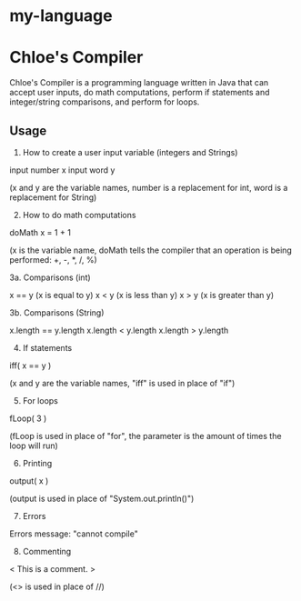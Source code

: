 # my-language

# Chloe's Compiler

Chloe's Compiler is a programming language written in Java that can accept user inputs, do math computations, perform if statements and integer/string comparisons, and perform for loops. 

## Usage

1. How to create a user input variable (integers and Strings) 

input number x
input word y 

(x and y are the variable names, number is a replacement for int, word is a replacement for String)

2. How to do math computations

doMath x = 1 + 1 

(x is the variable name, doMath tells the compiler that an operation is being performed: +, -, *, /, %) 

3a. Comparisons (int)

x == y (x is equal to y)
x < y (x is less than y)
x > y (x is greater than y)

3b. Comparisons (String) 

x.length == y.length
x.length < y.length
x.length > y.length 

4. If statements

iff( x == y ) 

(x and y are the variable names, "iff" is used in place of "if") 

5. For loops 

fLoop( 3 )

(fLoop is used in place of "for", the parameter is the amount of times the loop will run) 

6. Printing

output( x ) 

(output is used in place of "System.out.println()") 

7. Errors 

Errors message: "cannot compile"

8. Commenting 

< This is a comment. > 

(<> is used in place of //) 
